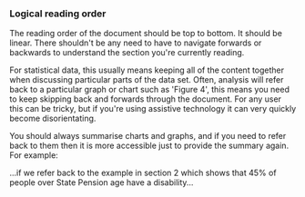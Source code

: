 ### Logical reading order

The reading order of the document should be top to bottom. It should be linear. There shouldn't be any need to have to navigate forwards or backwards to understand the section you're currently reading.

For statistical data, this usually means keeping all of the content together when discussing particular parts of the data set. Often, analysis will refer back to a particular graph or chart such as 'Figure 4', this means you need to keep skipping back and forwards through the document. For any user this can be tricky, but if you're using assistive technology it can very quickly become disorientating.

You should always summarise charts and graphs, and if you need to refer back to them then it is more accessible just to provide the summary again. For example:

<div class="govuk-inset-text">
...if we refer back to the example in section 2 which shows that 45% of people over State Pension age have a disability...
</div>
